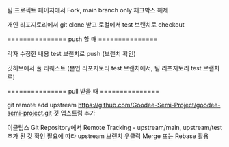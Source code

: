 팀 프로젝트 페이지에서 Fork, main branch only 체크박스 해제

개인 리포지토리에서 git clone 받고 로컬에서 test 브랜치로 checkout

=============== push 할 때 ===============

각자 수정한 내용 test 브랜치로 push (브랜치 확인)

깃허브에서 풀 리퀘스트 (본인 리포지토리 test 브랜치에서, 팀 리포지토리 test 브랜치로)


=============== pull 받을 때 ===============

git remote add upstream https://github.com/Goodee-Semi-Project/goodee-semi-project.git
깃 업스트림 추가

이클립스 Git Repository에서 Remote Tracking - upstream/main, upstream/test 추가 된 것 확인
필요에 따라 upstream 브랜치 우클릭 Merge 또는 Rebase 활용
